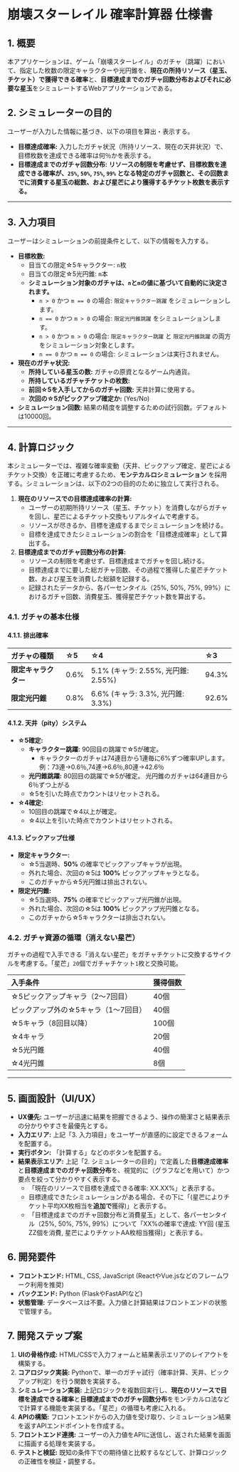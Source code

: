 # 崩壊スターレイル 確率計算器 仕様書

## 1. 概要

本アプリケーションは、ゲーム「崩壊スターレイル」のガチャ（跳躍）において、指定した枚数の限定キャラクターや光円錐を、**現在の所持リソース（星玉、チケット）で獲得できる確率**と、**目標達成までのガチャ回数分布およびそれに必要な星玉**をシミュレートするWebアプリケーションである。

## 2. シミュレーターの目的

ユーザーが入力した情報に基づき、以下の項目を算出・表示する。

-   **目標達成確率:** 入力したガチャ状況（所持リソース、現在の天井状況）で、目標枚数を達成できる確率は何％かを表示する。
-   **目標達成までのガチャ回数分布:** **リソースの制限を考慮せず、目標枚数を達成できる確率が、`25%`, `50%`, `75%`, `99%` となる特定のガチャ回数と、その回数までに消費する星玉の総数、および星芒により獲得するチケット枚数を表示する。**

---

## 3. 入力項目

ユーザーはシミュレーションの前提条件として、以下の情報を入力する。

-   **目標枚数:**
    -   目当ての限定☆5キャラクター: `n`枚
    -   目当ての限定☆5光円錐: `m`本
    -   **シミュレーション対象のガチャは、`n`と`m`の値に基づいて自動的に決定されます。**
        -   `n > 0` かつ `m == 0` の場合: `限定キャラクター跳躍` をシミュレーションします。
        -   `n == 0` かつ `m > 0` の場合: `限定光円錐跳躍` をシミュレーションします。
        -   `n > 0` かつ `m > 0` の場合: `限定キャラクター跳躍` と `限定光円錐跳躍` の両方をシミュレーション対象とします。
        -   `n == 0` かつ `m == 0` の場合: シミュレーションは実行されません。
-   **現在のガチャ状況:**
    -   **所持している星玉の数:** ガチャの原資となるゲーム内通貨。
    -   **所持しているガチャチケットの枚数:**
    -   **前回☆5を入手してからのガチャ回数:** 天井計算に使用する。
    -   **次回の☆5がピックアップ確定か:** (Yes/No)
-   **シミュレーション回数:** 結果の精度を調整するための試行回数。デフォルトは10000回。

---

## 4. 計算ロジック

本シミュレーターでは、複雑な確率変動（天井、ピックアップ確定、星芒によるチケット交換）を正確に考慮するため、**モンテカルロシミュレーション** を採用する。シミュレーションは、以下の2つの目的のために独立して実行される。

1.  **現在のリソースでの目標達成確率の計算:**
    -   ユーザーの初期所持リソース（星玉、チケット）を消費しながらガチャを回し、星芒によるチケット交換もリアルタイムで考慮する。
    -   リソースが尽きるか、目標を達成するまでシミュレーションを続ける。
    -   目標を達成できたシミュレーションの割合を「目標達成確率」として算出する。
2.  **目標達成までのガチャ回数分布の計算:**
    -   リソースの制限を考慮せず、目標達成までガチャを回し続ける。
    -   目標達成までに要した総ガチャ回数、その過程で獲得した星芒チケット数、および星玉を消費した総額を記録する。
    -   記録されたデータから、各パーセンタイル（25%, 50%, 75%, 99%）におけるガチャ回数、消費星玉、獲得星芒チケット数を算出する。

### 4.1. ガチャの基本仕様

#### 4.1.1. 排出確率

| ガチャの種類 | ☆5 | ☆4 | ☆3 |
| :--- | :--- | :--- | :--- |
| **限定キャラクター** | 0.6% | 5.1% (キャラ: 2.55%, 光円錐: 2.55%) | 94.3% |
| **限定光円錐** | 0.8% | 6.6% (キャラ: 3.3%, 光円錐: 3.3%) | 92.6% |

#### 4.1.2. 天井（pity）システム

-   **☆5確定:**
    -   **キャラクター跳躍:** 90回目の跳躍で☆5が確定。
        -   キャラクターのガチャは74連目から1連毎に6%ずつ確率UPします。例：73連→0.6％,74連→6.6％,80連→42.6％
    -   **光円錐跳躍:** 80回目の跳躍で☆5が確定。
        光円錐のガチャは64連目から6％ずつ上がる
    -   ☆5を引いた時点でカウントはリセットされる。
-   **☆4確定:**
    -   10回目の跳躍で☆4以上が確定。
    -   ☆4以上を引いた時点でカウントはリセットされる。

#### 4.1.3. ピックアップ仕様

-   **限定キャラクター:**
    -   ☆5当選時、**50%** の確率でピックアップキャラが出現。
    -   外れた場合、次回の☆5は **100%** ピックアップキャラとなる。
    -   このガチャから☆5光円錐は排出されない。
-   **限定光円錐:**
    -   ☆5当選時、**75%** の確率でピックアップ光円錐が出現。
    -   外れた場合、次回の☆5は **100%** ピックアップ光円錐となる。
    -   このガチャから☆5キャラクターは排出されない。

### 4.2. ガチャ資源の循環（消えない星芒）

ガチャの過程で入手できる「消えない星芒」をガチャチケットに交換するサイクルを考慮する。「星芒」`20`個でガチャチケット`1`枚と交換可能。

| 入手条件 | 獲得個数 |
| :--- | :--- |
| ☆5ピックアップキャラ（2～7回目） | 40個 |
| ピックアップ外の☆5キャラ（1～7回目） | 40個 |
| ☆5キャラ（8回目以降） | 100個 |
| ☆4キャラ | 20個 |
| ☆5光円錐 | 40個 |
| ☆4光円錐 | 8個 |

---

## 5. 画面設計（UI/UX）

-   **UX優先:** ユーザーが迅速に結果を把握できるよう、操作の簡潔さと結果表示の分かりやすさを最優先とする。
-   **入力エリア:** 上記「3. 入力項目」をユーザーが直感的に設定できるフォームを配置する。
-   **実行ボタン:** 「計算する」などのボタンを配置する。
-   **結果表示エリア:** 上記「2. シミュレーターの目的」で定義した**目標達成確率**と**目標達成までのガチャ回数分布**を、視覚的に（グラフなどを用いて）かつ要点を絞って分かりやすく表示する。
    -   「現在のリソースで目標を達成できる確率: XX.XX%」と表示する。
    -   目標達成できたシミュレーションがある場合、その下に「(星芒によりチケット平均XX枚相当を**追加で**獲得)」と表示する。
    -   「目標達成までのガチャ回数分布と消費星玉」として、各パーセンタイル（25%, 50%, 75%, 99%）について「XX%の確率で達成: YY回 (星玉ZZ個を消費, 星芒によりチケットAA枚相当獲得)」と表示する。

## 6. 開発要件

-   **フロントエンド:** HTML, CSS, JavaScript (ReactやVue.jsなどのフレームワーク利用を推奨)
-   **バックエンド:** Python (FlaskやFastAPIなど)
-   **状態管理:** データベースは不要。入力値と計算結果はフロントエンドの状態で管理する。

## 7. 開発ステップ案

1.  **UIの骨格作成:** HTML/CSSで入力フォームと結果表示エリアのレイアウトを構築する。
2.  **コアロジック実装:** Pythonで、単一のガチャ試行（確率計算、天井、ピックアップ判定）を行う関数を実装する。
3.  **シミュレーション実装:** 上記ロジックを複数回実行し、**現在のリソースで目標を達成できる確率**と**目標達成までのガチャ回数分布**をモンテカルロ法などで計算する機能を実装する。「星芒」の循環も考慮に入れる。
4.  **APIの構築:** フロントエンドからの入力値を受け取り、シミュレーション結果を返すAPIエンドポイントを作成する。
5.  **フロントエンド連携:** ユーザーの入力値をAPIに送信し、返された結果を画面に描画する処理を実装する。
6.  **テストと検証:** 既知の条件下での期待値と比較するなどして、計算ロジックの正確性を検証・調整する。